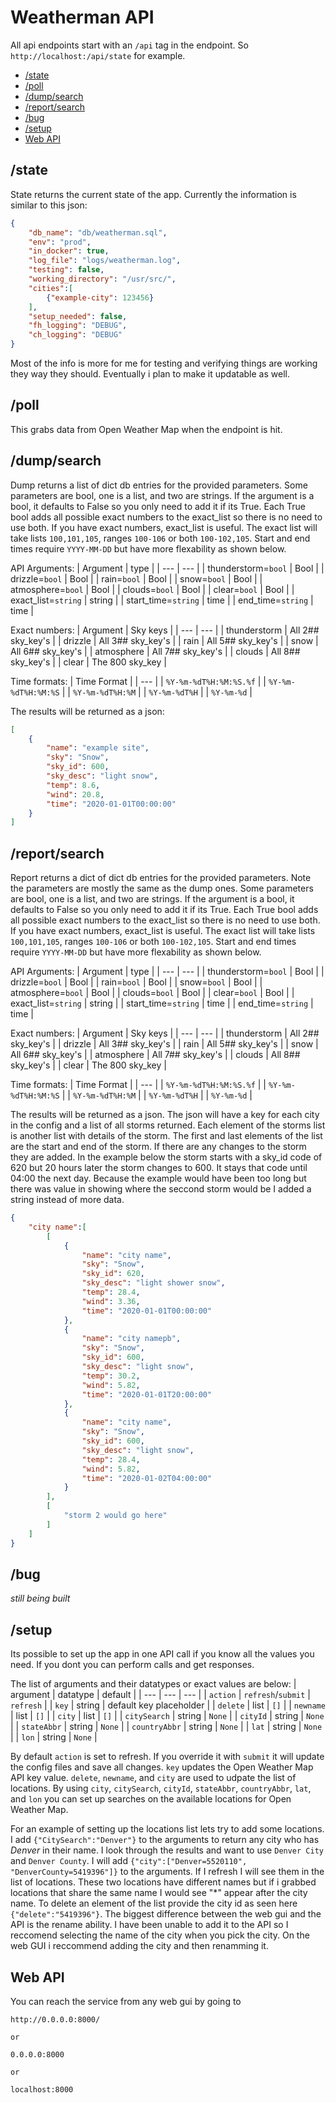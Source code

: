 # Weatherman API

All api endpoints start with an `/api` tag in the endpoint. 
So `http://localhost:/api/state` for example. 

- [/state](#state)
- [/poll](#poll)
- [/dump/search](#dumpsearch)
- [/report/search](#report-search)
- [/bug](#bug)
- [/setup](#setup)
- [Web API](#web-api)


## /state
State returns the current state of the app. 
Currently the information is similar to this json:
```json
{
    "db_name": "db/weatherman.sql",
    "env": "prod",
    "in_docker": true,
    "log_file": "logs/weatherman.log",
    "testing": false,
    "working_directory": "/usr/src/",
    "cities":[
        {"example-city": 123456}
    ],
    "setup_needed": false,
    "fh_logging": "DEBUG",
    "ch_logging": "DEBUG"
}
```
Most of the info is more for me for testing and verifying things are working they way they should. 
Eventually i plan to make it updatable as well. 

## /poll
This grabs data from Open Weather Map when the endpoint is hit. 

## /dump/search
Dump returns a list of dict db entries for the provided parameters. 
Some parameters are bool, one is a list, and two are strings. 
If the argument is a bool, it defaults to False so you only need to add it if its True. 
Each True bool adds all possible exact numbers to the exact_list so there is no need to use both. 
If you have exact numbers, exact_list is useful. 
The exact list will take lists `100,101,105`, ranges `100-106` or both `100-102,105`. 
Start and end times require `YYYY-MM-DD` but have more flexability as shown below. 

API Arguments:
| Argument              | type  |
| ---                   | ---   |
| thunderstorm=`bool`   | Bool  |
| drizzle=`bool`        | Bool  |
| rain=`bool`           | Bool  |
| snow=`bool`           | Bool  |
| atmosphere=`bool`     | Bool  |
| clouds=`bool`         | Bool  |
| clear=`bool`          | Bool  |
| exact_list=`string`   | string  |
| start_time=`string`   | time  |
| end_time=`string`     | time  |

Exact numbers:
| Argument      | Sky keys |
| ---           | --- |
| thunderstorm  | All 2## sky_key's |
| drizzle       | All 3## sky_key's |
| rain          | All 5## sky_key's |
| snow          | All 6## sky_key's |
| atmosphere    | All 7## sky_key's |
| clouds        | All 8## sky_key's |
| clear         | The 800 sky_key   |

Time formats:
| Time Format               |
| ---                       |
| `%Y-%m-%dT%H:%M:%S.%f`    |
| `%Y-%m-%dT%H:%M:%S`       |
| `%Y-%m-%dT%H:%M`          |
| `%Y-%m-%dT%H`             |
| `%Y-%m-%d`                |

The results will be returned as a json:
```json
[
    {
        "name": "example site", 
        "sky": "Snow", 
        "sky_id": 600, 
        "sky_desc": "light snow", 
        "temp": 8.6, 
        "wind": 20.8, 
        "time": "2020-01-01T00:00:00"
    }
]
```

## /report/search
Report returns a dict of dict db entries for the provided parameters. 
Note the parameters are mostly the same as the dump ones. 
Some parameters are bool, one is a list, and two are strings. 
If the argument is a bool, it defaults to False so you only need to add it if its True. 
Each True bool adds all possible exact numbers to the exact_list so there is no need to use both. 
If you have exact numbers, exact_list is useful. 
The exact list will take lists `100,101,105`, ranges `100-106` or both `100-102,105`. 
Start and end times require `YYYY-MM-DD` but have more flexability as shown below. 

API Arguments:
| Argument              | type  |
| ---                   | ---   |
| thunderstorm=`bool`   | Bool  |
| drizzle=`bool`        | Bool  |
| rain=`bool`           | Bool  |
| snow=`bool`           | Bool  |
| atmosphere=`bool`     | Bool  |
| clouds=`bool`         | Bool  |
| clear=`bool`          | Bool  |
| exact_list=`string`   | string  |
| start_time=`string`   | time  |
| end_time=`string`     | time  |

Exact numbers:
| Argument      | Sky keys |
| ---           | --- |
| thunderstorm  | All 2## sky_key's |
| drizzle       | All 3## sky_key's |
| rain          | All 5## sky_key's |
| snow          | All 6## sky_key's |
| atmosphere    | All 7## sky_key's |
| clouds        | All 8## sky_key's |
| clear         | The 800 sky_key   |

Time formats:
| Time Format               |
| ---                       |
| `%Y-%m-%dT%H:%M:%S.%f`    |
| `%Y-%m-%dT%H:%M:%S`       |
| `%Y-%m-%dT%H:%M`          |
| `%Y-%m-%dT%H`             |
| `%Y-%m-%d`                |

The results will be returned as a json. 
The json will have a key for each city in the config and a list of all storms returned. 
Each element of the storms list is another list with details of the storm. 
The first and last elements of the list are the start and end of the storm. 
If there are any changes to the storm they are added. 
In the example below the storm starts with a sky_id code of 620 but 20 hours later the storm changes to 600. 
It stays that code until 04:00 the next day. 
Because the example would have been too long but there was value in showing where the seccond storm would be I added a string instead of more data. 

```json
{
    "city name":[
        [
            {
                "name": "city name", 
                "sky": "Snow", 
                "sky_id": 620, 
                "sky_desc": "light shower snow", 
                "temp": 28.4, 
                "wind": 3.36, 
                "time": "2020-01-01T00:00:00"
            },
            {
                "name": "city namepb", 
                "sky": "Snow", 
                "sky_id": 600, 
                "sky_desc": "light snow", 
                "temp": 30.2, 
                "wind": 5.82, 
                "time": "2020-01-01T20:00:00"
            },
            {
                "name": "city name", 
                "sky": "Snow", 
                "sky_id": 600, 
                "sky_desc": "light snow", 
                "temp": 28.4, 
                "wind": 5.82, 
                "time": "2020-01-02T04:00:00"
            }
        ],
        [
            "storm 2 would go here"
        ]
    ]
}
```

## /bug
_still being built_

## /setup
Its possible to set up the app in one API call if you know all the values you need. 
If you dont you can perform calls and get responses. 

The list of arguments and their datatypes or exact values are below:
| argument      | datatype              | default                   |
| ---           | ---                   | ---                       |
| `action`      | `refresh`/`submit`    | `refresh`                 |
| `key`         | string                | default key placeholder   |
| `delete`      | list                  | `[]`                      |
| `newname`     | list                  | `[]`                      |
| `city`        | list                  | `[]`                      |
| `citySearch`  | string                | `None`                    |
| `cityId`      | string                | `None`                    |
| `stateAbbr`   | string                | `None`                    |
| `countryAbbr` | string                | `None`                    |
| `lat`         | string                | `None`                    |
| `lon`         | string                | `None`                    |

By default `action` is set to refresh. 
If you override it with `submit` it will update the config files and save all changes. 
`key` updates the Open Weather Map API key value. 
`delete`, `newname`, and `city` are used to udpate the list of locations. 
By using `city`, `citySearch`, `cityId`, `stateAbbr`, `countryAbbr`, `lat`, and `lon` you can set up searches on the available locations for Open Weather Map. 

For an example of setting up the locations list lets try to add some locations. 
I add `{"CitySearch":"Denver"}` to the arguments to return any city who has _Denver_ in their name. 
I look through the results and want to use `Denver City` and `Denver County`. 
I will add `{"city":["Denver=5520110", "DenverCounty=5419396"]}` to the arguments. 
If I refresh I will see them in the list of locations. 
These two locations have different names but if i grabbed locations that share the same name I would see "*" appear after the city name. 
To delete an element of the list provide the city id as seen here `{"delete":"5419396"}`. 
The biggest difference between the web gui and the API is the rename ability. 
I have been unable to add it to the API so I reccomend selecting the name of the city when you pick the city. 
On the web GUI i reccommend adding the city and then renamming it. 


## Web API


You can reach the service from any web gui by going to 

```http
http://0.0.0.0:8000/

or

0.0.0.0:8000

or

localhost:8000
```
